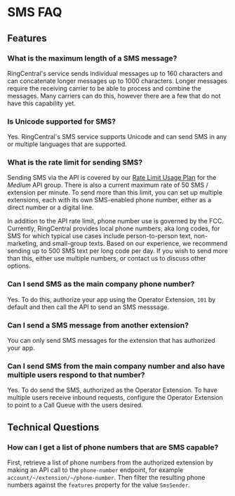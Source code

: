# SMS FAQ

## Features

### What is the maximum length of a SMS message?

RingCentral's service sends individual messages up to 160 characters and can concatenate longer messages up to 1000 characters. Longer messages require the receiving carrier to be able to process and combine the messages. Many carriers can do this, however there are a few that do not have this capability yet.

### Is Unicode supported for SMS?

Yes. RingCentral's SMS service supports Unicode and can send SMS in any or multiple languages that are supported.

### What is the rate limit for sending SMS?

Sending SMS via the API is covered by our [Rate Limit Usage Plan](https://developer.ringcentral.com/api-docs/latest/index.html#!#APIRateLimits.html) for the *Medium* API group. There is also a current maximum rate of 50 SMS / extension per minute. To send more than this limit, you can set up multiple extensions, each with its own SMS-enabled phone number, either as a direct number or a digital line.

In addition to the API rate limit, phone number use is governed by the FCC. Currently, RingCentral provides local phone numbers, aka long codes, for SMS for which typical use cases include person-to-person text, non-marketing, and small-group texts. Based on our experience, we recommend sending up to 500 SMS text per long code per day. If you wish to send more than this, either use multiple numbers, or contact us to discuss other options.

### Can I send SMS as the main company phone number?

Yes. To do this, authorize your app using the Operator Extension, `101` by default and then call the API to send an SMS messsage.

### Can I send a SMS message from another extension?

You can only send SMS messages for the extension that has authorized your app.

### Can I send SMS from the main company number and also have multiple users respond to that number?

Yes. To do send the SMS, authorized as the Operator Extension. To have multiple users receive inbound requests, configure the Operator Extension to point to a Call Queue with the users desired.

## Technical Questions

### How can I get a list of phone numbers that are SMS capable?

First, retrieve a list of phone numbers from the authorized extension by making an API call to the `phone-number` endpoint, for example `account/~/extension/~/phone-number`. Then filter the resulting phone numbers against the `features` property for the value `SmsSender`.
